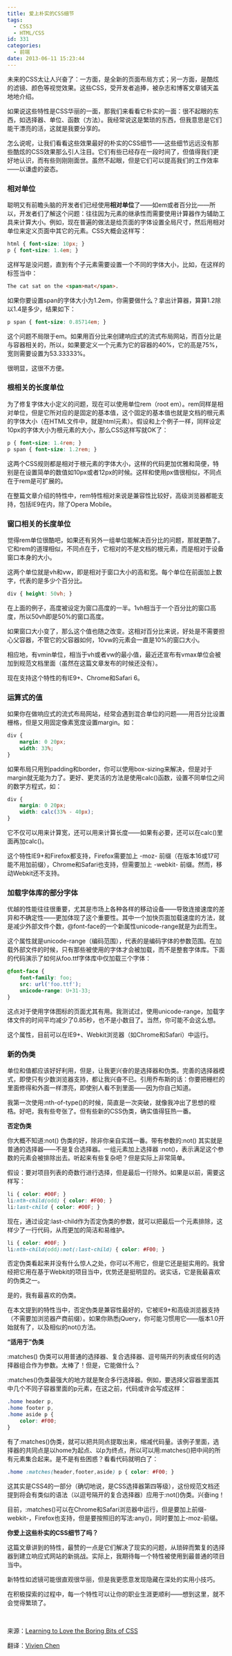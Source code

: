 ```yaml
---
title: 爱上朴实的CSS细节
tags:
  - CSS3
  - HTML/CSS
id: 331
categories:
  - 前端
date: 2013-06-11 15:23:44
---
```


未来的CSS太让人兴奋了：一方面，是全新的页面布局方式；另一方面，是酷炫的滤镜、颜色等视觉效果。这些CSS，受开发者追捧，被杂志和博客文章铺天盖地地介绍。

如果说这些特性是CSS华丽的一面，那我们来看看它朴实的一面：很不起眼的东西，如选择器、单位、函数（方法）。我经常说这是繁琐的东西，但我意思是它们能干漂亮的活，这就是我要分享的。

怎么说呢，让我们看看这些效果最好的朴实的CSS细节——这些细节远远没有那些酷炫的CSS效果那么引人注目。它们有些已经存在一段时间了，但值得我们更好地认识，而有些则刚刚面世。虽然不起眼，但是它们可以提高我们的工作效率——以谦虚的姿态。

### 相对单位

聪明又有前瞻头脑的开发者们已经使用**相对单位**了——如em或者百分比——所以，开发者们了解这个问题：往往因为元素的继承性而需要使用计算器作为辅助工具来计算大小。例如，现在普遍的做法是给页面的字体设置全局尺寸，然后用相对单位来定义页面中其它的元素。CSS大概会这样写：

```css
html { font-size: 10px; }
p { font-size: 1.4em; }
```

这样写是没问题，直到有个子元素需要设置一个不同的字体大小，比如，在这样的标签当中：

```html
The cat sat on the <span>mat</span>.
```


如果你要设置span的字体大小为1.2em，你需要做什么？拿出计算器，算算1.2除以1.4是多少，结果如下：

```css
p span { font-size: 0.85714em; }
```

这个问题不局限于em。如果用百分比来创建响应式的流式布局网站，而百分比是与容器相关的，所以，如果要定义一个元素为它的容器的40%，它的高是75%，宽则需要设置为53.33333%。

很明显，这很不方便。

### 根相关的长度单位

为了修复字体大小定义的问题，现在可以使用单位rem（root em）。rem同样是相对单位，但是它所对应的是固定的基本值，这个固定的基本值也就是文档的根元素的字体大小（在HTML文件中，就是html元素）。假设和上个例子一样，同样设定10px的字体大小为根元素的大小，那么CSS这样写就OK了：

```css
p { font-size: 1.4rem; }
p span { font-size: 1.2rem; }
```

这两个CSS规则都是相对于根元素的字体大小，这样的代码更加优雅和简便，特别是在设置简单的数值如10px或者12px的时候。这样和使用px值很相似，不同点在于rem是可扩展的。

在整篇文章介绍的特性中，rem特性相对来说是兼容性比较好，高级浏览器都能支持，包括IE9在内，除了Opera Mobile。

### 窗口相关的长度单位

觉得rem单位很酷吧，如果还有另外一组单位能解决百分比的问题，那就更酷了。它和rem的道理相似，不同点在于，它相对的不是文档的根元素，而是相对于设备窗口本身的大小。

这两个单位就是vh和vw，即是相对于窗口大小的高和宽。每个单位在前面加上数字，代表的是多少个百分比。

```css
div { height: 50vh; }
```

在上面的例子，高度被设定为窗口高度的一半。1vh相当于一个百分比的窗口高度，所以50vh即是50%的窗口高度。

如果窗口大小变了，那么这个值也随之改变。这相对百分比来说，好处是不需要担心父容器，不管它的父容器如何，10vw的元素会一直是10%的窗口大小。

相应地，有vmin单位，相当于vh或者vw的最小值，最近还宣布有vmax单位会被加到规范文档里面（虽然在这篇文章发布的时候还没有）。

现在支持这个特性的有IE9+、Chrome和Safari 6。

### 运算式的值

如果你在做响应式的流式布局网站，经常会遇到混合单位的问题——用百分比设置栅格，但是又用固定像素宽度设置margin。如：
```css
div {
    margin: 0 20px;
    width: 33%;
}
```

如果布局只用到padding和border，你可以使用box-sizing来解决，但是对于margin就无能为力了。更好、更灵活的方法是使用calc()函数，设置不同单位之间的数学方程式，如：

```css
div {
    margin: 0 20px;
    width: calc(33% - 40px);
}
```

它不仅可以用来计算宽，还可以用来计算长度——如果有必要，还可以在calc()里面再加calc()。

这个特性IE9+和Firefox都支持，Firefox需要加上 -moz- 前缀（在版本16或17可能不用加前缀），Chrome和Safari也支持，但需要加上 -webkit- 前缀。然而，移动Webkit还不支持。

### 加载字体库的部分字体

优越的性能往往很重要，尤其是市场上各种各样的移动设备——导致连接速度的差异和不确定性——更加体现了这个重要性。其中一个加快页面加载速度的方法，就是减少外部文件个数，@font-face的一个新属性unicode-range就是为此而生。

这个属性就是unicode-range（编码范围），代表的是编码字体的参数范围。在加载外部文件的时候，只有那些被使用的字体才会被加载，而不是整套字体库。下面的代码演示了如何从foo.ttf字体库中仅加载三个字体：

```css
@font-face {
    font-family: foo;
    src: url('foo.ttf');
    unicode-range: U+31-33;
}
```

这点对于使用字体图标的页面尤其有用。我测试过，使用unicode-range，加载字体文件的时间平均减少了0.85秒，也不是小数目了。当然，你可能不会这么想。

这个属性，目前可以在IE9+、Webkit浏览器（如Chrome和Safari）中运行。

### 新的伪类

单位和值都应该好好利用，但是，让我更兴奋的是选择器和伪类。完善的选择器模式，即使只有少数浏览器支持，都让我兴奋不已。引用乔布斯的话：你要把栅栏的里面修得和外面一样漂亮，即使别人看不到里面——因为你自己知道。

我第一次使用:nth-of-type()的时候，简直是一次突破，就像我冲出了思想的桎梏。好吧，我有些夸张了。但有些新的CSS伪类，确实值得狂热一番。

**否定伪类**

你大概不知道:not() 伪类的好，除非你亲自实践一番。带有参数的:not() 其实就是普通的选择器——不是复合选择器。一组元素加上选择器 :not()，表示满足这个参数的元素会被排除出去。听起来有些复杂吧？但是实际上非常简单。

假设：要对项目列表的奇数行进行选择，但是最后一行除外。如果是以前，需要这样写：

```css
li { color: #00F; }
li:nth-child(odd) { color: #F00; }
li:last-child { color: #00F; }
```

现在，通过设定:last-child作为否定伪类的参数，就可以把最后一个元素排除，这样少了一行代码，从而更加的简洁和易维护。

```css
li { color: #00F; }
li:nth-child(odd):not(:last-child) { color: #F00; }
```

否定伪类看起来并没有什么惊人之处，你可以不用它，但是它还是挺实用的。我曾经把它用在基于Webkit的项目当中，优势还是挺明显的。说实话，它是我最喜欢的伪类之一。

是的，我有最喜欢的伪类。

在本文提到的特性当中，否定伪类是兼容性最好的，它被IE9+和高级浏览器支持（不需要加浏览器产商前缀）。如果你熟悉jQuery，你可能习惯用它——版本1.0开始就有了，以及相似的not()方法。

**“适用于”伪类**

:matches() 伪类可以用普通的选择器、复合选择器、逗号隔开的列表或任何的选择器组合作为参数。太棒了！但是，它能做什么？

:matches()伪类最强大的地方就是聚合多行选择器。例如，要选择父容器里面其中几个不同子容器里面的p元素，在这之前，代码或许会写成这样：

```css
.home header p,
.home footer p,
.home aside p {
    color: #F00;
}
```

有了:matches()伪类，就可以把共同点提取出来，缩减代码量。该例子里面，选择器的共同点是以home为起点、以p为终点，所以可以用:matches()把中间的所有元素集合起来。是不是有些困惑？看看代码就明白了：

```css
.home :matches(header,footer,aside) p { color: #F00; }
```

这其实是CSS4的一部分（确切地说，是CSS选择器第四等级），这份规范文档还提到将会有类似的语法（以逗号隔开的复合选择器）应用于:not()伪类。兴奋ing！

目前，:matches()可以在Chrome和Safari浏览器中运行，但是要加上前缀-webkit-，Firefox也支持，但是要按照旧的写法:any()，同时要加上-moz-前缀。

**你爱上这些朴实的CSS细节了吗？**

这篇文章讲到的特性，最赞的一点是它们解决了现实的问题，从琐碎而繁复的选择器到建立响应式网站的新挑战。实际上，我期待每一个特性被使用到最普通的项目当中。

新特性如滤镜可能很直观很华丽，但是我更愿意发现隐藏在深处的实用小技巧。

在积极探索的过程中，每一个特性可以让你的职业生涯更顺利——想到这里，就不会觉得繁琐了。

&nbsp;

来源：[Learning to Love the Boring Bits of CSS](http://www.alistapart.com/articles/love-the-boring-bits-of-css/)

翻译：[Vivien Chen](http://vivienchen.me/)